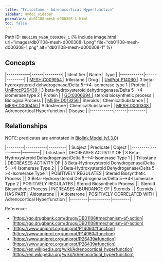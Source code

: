 ```yaml
---
title: "Trilostane - Adrenocortical Hyperfunction"
sidebar: mydoc_sidebar
permalink: db01108-mesh-d000308-1.html
toc: false 
---
```



Path ID: `DB01108_MESH_D000308_1`
{% include image.html url="images/db01108-mesh-d000308-1.png" file="db01108-mesh-d000308-1.png" alt="db01108-mesh-d000308-1" %}

## Concepts

|------------|------|---------|
| Identifier | Name | Type    |
|------------|------|---------|
| <a href="https://identifiers.org/MESH:C009954">MESH:C009954 </a> | trilostane | Drug |
| <a href="https://identifiers.org/UniProt:P14060">UniProt:P14060 </a> | 3 beta-hydroxysteroid dehydrogenase/Delta 5-->4-isomerase type 1 | Protein |
| <a href="https://identifiers.org/UniProt:P26439">UniProt:P26439 </a> | 3 beta-hydroxysteroid dehydrogenase/Delta 5-->4-isomerase type 2 | Protein |
| <a href="https://identifiers.org/GO:0006694">GO:0006694 </a> | steroid biosynthetic process | BiologicalProcess |
| <a href="https://identifiers.org/MESH:D013256">MESH:D013256 </a> | Steroids | ChemicalSubstance |
| <a href="https://identifiers.org/MESH:D000450">MESH:D000450 </a> | Aldosterone | ChemicalSubstance |
| <a href="https://identifiers.org/MESH:D000308">MESH:D000308 </a> | Adrenocortical Hyperfunction | Disease |
|------------|------|---------|

## Relationships


NOTE: predicates are annotated in <a href="https://github.com/biolink/biolink-model/releases/tag/v1.3.0">Biolink Model (v1.3.0)</a>

|---------|-----------|---------|
| Subject | Predicate | Object  |
|---------|-----------|---------|
| Trilostane | DECREASES ACTIVITY OF | 3 Beta-Hydroxysteroid Dehydrogenase/Delta 5-->4-Isomerase Type 1 |
| Trilostane | DECREASES ACTIVITY OF | 3 Beta-Hydroxysteroid Dehydrogenase/Delta 5-->4-Isomerase Type 2 |
| 3 Beta-Hydroxysteroid Dehydrogenase/Delta 5-->4-Isomerase Type 1 | POSITIVELY REGULATES | Steroid Biosynthetic Process |
| 3 Beta-Hydroxysteroid Dehydrogenase/Delta 5-->4-Isomerase Type 2 | POSITIVELY REGULATES | Steroid Biosynthetic Process |
| Steroid Biosynthetic Process | INCREASES ABUNDANCE OF | Steroids |
| Steroids | HAS PART | Aldosterone |
| Aldosterone | POSITIVELY CORRELATED WITH | Adrenocortical Hyperfunction |
|---------|-----------|---------|

Reference: 
  - [https://go.drugbank.com/drugs/DB01108#mechanism-of-action](https://go.drugbank.com/drugs/DB01108#mechanism-of-action)
  - [https://www.uniprot.org/uniprot/P14060#function](https://www.uniprot.org/uniprot/P14060#function)
  - [https://www.uniprot.org/uniprot/P26439#function](https://www.uniprot.org/uniprot/P26439#function)
  - [https://en.wikipedia.org/wiki/Adrenocortical_hyperfunction](https://en.wikipedia.org/wiki/Adrenocortical_hyperfunction)
